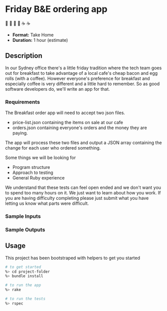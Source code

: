 # Friday B&E ordering app 

:bread: :pig: :egg: :bread: :coffee: :coffee:

 - **Format:** Take Home
 - **Duration:** 1 hour (estimate)

## Description

In our Sydney office there's a little friday tradition where the tech team goes out for breakfast to take advantage of
a local cafe's cheap bacon and egg rolls (with a coffee). However everyone's preference for breakfast and especially
coffee is very different and a little hard to remember. So as good software developers do, we'll write an app for that.

### Requirements

The Breakfast order app will need to accept two json files.
 - price-list.json containing the items on sale at our cafe
 - orders.json containing everyone's orders and the money they are paying.

The app will process these two files and output a JSON array containing the change for each user who ordered something.

Some things we will be looking for
 - Program structure
 - Approach to testing
 - General Ruby experience

We understand that these tests can feel open ended and we don't want you to spend too many hours on it. We just
want to learn about how you work. If you are having difficulty completing please just submit what you have letting
us know what parts were difficult.

### Sample Inputs

### Sample Outputs

## Usage

This project has been bootstraped with helpers to get you started

```bash
# to get started
%> cd project-folder
%> bundle install

# to run the app
%> rake

# to run the tests
%> rspec
```
